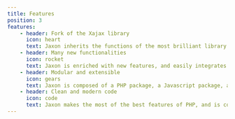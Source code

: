 ```yaml
---
title: Features
position: 3
features:
    - header: Fork of the Xajax library
      icon: heart
      text: Jaxon inherits the functions of the most brilliant library to create Ajax applications with PHP.
    - header: Many new functionalities
      icon: rocket
      text: Jaxon is enriched with new features, and easily integrates with existing PHP frameworks and CMS.
    - header: Modular and extensible
      icon: gears
      text: Jaxon is composed of a PHP package, a Javascript package, and many plugins to add more features.
    - header: Clean and modern code
      icon: code
      text: Jaxon makes the most of the best features of PHP, and is compatible with the latest PHP versions.
---
```


